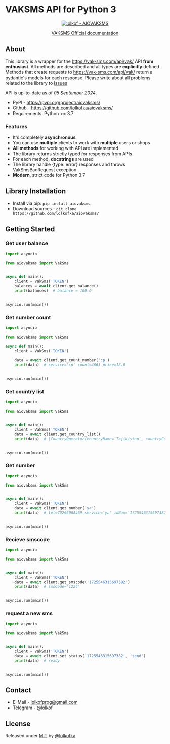 # VAKSMS API for Python 3

<div align="center">

[![lolkof - AIOVAKSMS](https://img.shields.io/static/v1?label=lolkof&message=AIOVAKSMS&color=blue&logo=github)](https://github.com/lolkofka/aiovaksms "Go to GitHub repo")

[VAKSMS Official documentation](https://vak-sms.com/api/vak/)

</div>

## About

This library is a wrapper for the https://vak-sms.com/api/vak/ API **from enthusiast**. All methods are described and all types are
**explicitly** defined. Methods that create requests to
https://vak-sms.com/api/vak/
return a pydantic's models for each response. Please write about all problems related to the library
to [issues](https://github.com/lolkofka/aiovaksms/issues)

API is up-to-date as of *05 September 2024*.

* PyPl - https://pypi.org/project/aiovaksms/
* Github - https://github.com/lolkofka/aiovaksms/
* Requirements: Python >= 3.7

### Features

* It's completely **asynchronous**
* You can use **multiple** clients to work with **multiple** users or shops
* **All methods** for working with API are implemented
* The library returns strictly typed for responses from APIs
* For each method, **docstrings** are used
* The library handle {type: error} responses and throws VakSmsBadRequest exception
* **Modern**, strict code for Python 3.7

## Library Installation

* Install via pip: `pip install aiovaksms`
* Download sources - `git clone https://github.com/lolkofka/aiovaksms/`

## Getting Started

### Get user balance

```python
import asyncio

from aiovaksms import VakSms


async def main():
    client = VakSms('TOKEN')
    balances = await client.get_balance()
    print(balances)  # balance = 100.0


asyncio.run(main())
```

### Get number count

```python
import asyncio

from aiovaksms import VakSms

async def main():
    client = VakSms('TOKEN')
    
    data = await client.get_count_number('cp')
    print(data)  # service='cp' count=4663 price=18.0


asyncio.run(main())
```

### Get country list

```python
import asyncio

from aiovaksms import VakSms


async def main():
    client = VakSms('TOKEN')
    data = await client.get_country_list()
    print(data)  # [CountryOperator(countryName='Tajikistan', countryCode='tj', operatorList=['babilon mobile', 'beeline', 'megafon', 'tcell']), CountryOperator(countryName='Zimbabwe', countryCode='zw', operatorList=['econet', 'netone', 'telecel'])... ]


asyncio.run(main())
```

### Get number

```python
import asyncio

from aiovaksms import VakSms


async def main():
    client = VakSms('TOKEN')
    data = await client.get_number('ya')
    print(data)  # tel=79296068469 service='ya' idNum='1725546315697382'


asyncio.run(main())
```

### Recieve smscode

```python
import asyncio

from aiovaksms import VakSms


async def main():
    client = VakSms('TOKEN')
    data = await client.get_smscode('1725546315697382')
    print(data)  # smsCode='1234'


asyncio.run(main())
```

### request a new sms

```python
import asyncio

from aiovaksms import VakSms


async def main():
    client = VakSms('TOKEN')
    data = await client.set_status('1725546315697382', 'send')
    print(data)  # ready


asyncio.run(main())
```

## Contact

* E-Mail - lolkofprog@gmail.com
* Telegram - [@lolkof](https://t.me/lolkof)

## License

Released under [MIT](/LICENSE) by [@lolkofka](https://github.com/lolkofka).